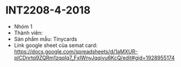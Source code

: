 # INT2208-4-2018
- Nhóm 1
- Thành viên: 
- Sản phẩm mẫu: Tinycards
- Link google sheet của semat card: https://docs.google.com/spreadsheets/d/1aMXUR-plCDnrtq9ZQRm1zqqIq7_FxlWnyJqqivu6KcQ/edit#gid=1928955174
